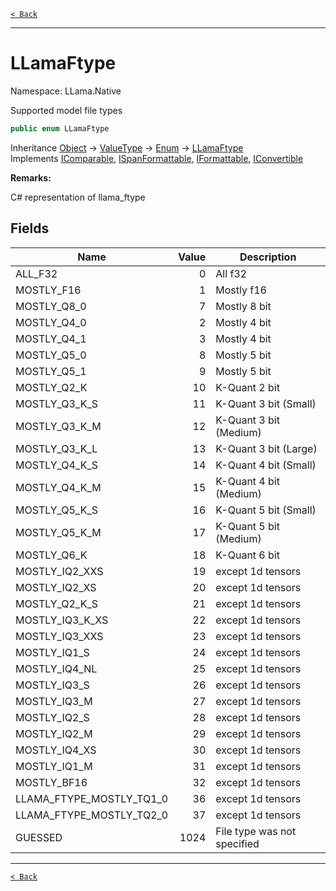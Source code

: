 [`< Back`](./)

---

# LLamaFtype

Namespace: LLama.Native

Supported model file types

```csharp
public enum LLamaFtype
```

Inheritance [Object](https://docs.microsoft.com/en-us/dotnet/api/system.object) → [ValueType](https://docs.microsoft.com/en-us/dotnet/api/system.valuetype) → [Enum](https://docs.microsoft.com/en-us/dotnet/api/system.enum) → [LLamaFtype](./llama.native.llamaftype.md)<br>
Implements [IComparable](https://docs.microsoft.com/en-us/dotnet/api/system.icomparable), [ISpanFormattable](https://docs.microsoft.com/en-us/dotnet/api/system.ispanformattable), [IFormattable](https://docs.microsoft.com/en-us/dotnet/api/system.iformattable), [IConvertible](https://docs.microsoft.com/en-us/dotnet/api/system.iconvertible)

**Remarks:**

C# representation of llama_ftype

## Fields

| Name | Value | Description |
| --- | --: | --- |
| ALL_F32 | 0 | All f32 |
| MOSTLY_F16 | 1 | Mostly f16 |
| MOSTLY_Q8_0 | 7 | Mostly 8 bit |
| MOSTLY_Q4_0 | 2 | Mostly 4 bit |
| MOSTLY_Q4_1 | 3 | Mostly 4 bit |
| MOSTLY_Q5_0 | 8 | Mostly 5 bit |
| MOSTLY_Q5_1 | 9 | Mostly 5 bit |
| MOSTLY_Q2_K | 10 | K-Quant 2 bit |
| MOSTLY_Q3_K_S | 11 | K-Quant 3 bit (Small) |
| MOSTLY_Q3_K_M | 12 | K-Quant 3 bit (Medium) |
| MOSTLY_Q3_K_L | 13 | K-Quant 3 bit (Large) |
| MOSTLY_Q4_K_S | 14 | K-Quant 4 bit (Small) |
| MOSTLY_Q4_K_M | 15 | K-Quant 4 bit (Medium) |
| MOSTLY_Q5_K_S | 16 | K-Quant 5 bit (Small) |
| MOSTLY_Q5_K_M | 17 | K-Quant 5 bit (Medium) |
| MOSTLY_Q6_K | 18 | K-Quant 6 bit |
| MOSTLY_IQ2_XXS | 19 | except 1d tensors |
| MOSTLY_IQ2_XS | 20 | except 1d tensors |
| MOSTLY_Q2_K_S | 21 | except 1d tensors |
| MOSTLY_IQ3_K_XS | 22 | except 1d tensors |
| MOSTLY_IQ3_XXS | 23 | except 1d tensors |
| MOSTLY_IQ1_S | 24 | except 1d tensors |
| MOSTLY_IQ4_NL | 25 | except 1d tensors |
| MOSTLY_IQ3_S | 26 | except 1d tensors |
| MOSTLY_IQ3_M | 27 | except 1d tensors |
| MOSTLY_IQ2_S | 28 | except 1d tensors |
| MOSTLY_IQ2_M | 29 | except 1d tensors |
| MOSTLY_IQ4_XS | 30 | except 1d tensors |
| MOSTLY_IQ1_M | 31 | except 1d tensors |
| MOSTLY_BF16 | 32 | except 1d tensors |
| LLAMA_FTYPE_MOSTLY_TQ1_0 | 36 | except 1d tensors |
| LLAMA_FTYPE_MOSTLY_TQ2_0 | 37 | except 1d tensors |
| GUESSED | 1024 | File type was not specified |

---

[`< Back`](./)
